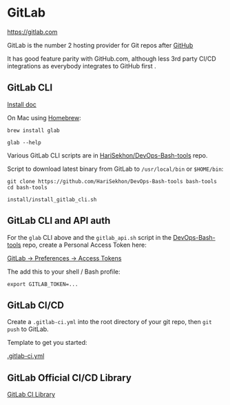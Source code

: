# GitLab

https://gitlab.com

GitLab is the number 2 hosting provider for Git repos after [GitHub](github.md)

It has good feature parity with GitHub.com, although less 3rd party CI/CD integrations as everybody integrates to GitHub first .

## GitLab CLI

[Install doc](https://gitlab.com/gitlab-org/cli/-/blob/main/README.md#installation)

On Mac using [Homebrew](brew.md):
```shell
brew install glab
```

```shell
glab --help
```

Various GitLab CLI scripts are in [HariSekhon/DevOps-Bash-tools](https://github.com/HariSekhon/DevOps-Bash-tools) repo.

Script to download latest binary from GitLab to `/usr/local/bin` or `$HOME/bin`:

```shell
git clone https://github.com/HariSekhon/DevOps-Bash-tools bash-tools
cd bash-tools
```
```shell
install/install_gitlab_cli.sh
```

## GitLab CLI and API auth

For the `glab` CLI above and the `gitlab_api.sh` script in the
[DevOps-Bash-tools](https://github.com/HariSekhon/DevOps-Bash-tools) repo, create a Personal Access Token here:

[GitLab -> Preferences -> Access Tokens](https://gitlab.com/-/user_settings/personal_access_tokens)

The add this to your shell / Bash profile:

```shell
export GITLAB_TOKEN=...
```

## GitLab CI/CD

Create a `.gitlab-ci.yml` into the root directory of your git repo, then `git push` to GitLab.

Template to get you started:

[.gitlab-ci.yml](https://github.com/HariSekhon/Templates/blob/master/.gitlab-ci.yml)

## GitLab Official CI/CD Library

[GitLab CI Library](https://gitlab.com/gitlab-org/gitlab/-/tree/master/.gitlab/ci)
